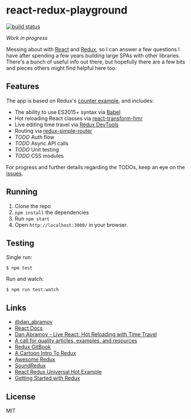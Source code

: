# react-redux-playground

[![build status](https://img.shields.io/travis/tanem/react-redux-playground/master.svg?style=flat-square)](https://travis-ci.org/tanem/react-redux-playground)

_Work in progress_

Messing about with [React](https://github.com/facebook/react) and [Redux](https://github.com/rackt/redux), so I can answer a few questions I have after spending a few years building large SPAs with other libraries. There's a bunch of useful info out there, but hopefully there are a few bits and pieces others might find helpful here too.

## Features

The app is based on Redux's [counter example](https://github.com/rackt/redux/tree/master/examples/counter), and includes:

- The ability to use ES2015+ syntax via [Babel](https://babeljs.io/)
- Hot reloading React classes via [react-transform-hmr](https://github.com/gaearon/react-transform-hmr)
- Live editing time travel via [Redux DevTools](https://github.com/gaearon/redux-devtools)
- Routing via [redux-simple-router](https://github.com/jlongster/redux-simple-router)
- _TODO_ Auth flow
- _TODO_ Async API calls
- _TODO_ Unit testing
- _TODO_ CSS modules

For progress and further details regarding the TODOs, keep an eye on the [issues](https://github.com/tanem/react-redux-playground/issues).

## Running

1. Clone the repo
2. `npm install` the dependencies
3. Run `npm start`
4. Open `http://localhost:3000/` in your browser.

## Testing

Single run:

```
$ npm test
```

Run and watch:

```
$ npm run test:watch
```

## Links

- [@dan_abramov](https://twitter.com/dan_abramov)
- [React Docs](https://facebook.github.io/react/)
- [Dan Abramov - Live React: Hot Reloading with Time Travel](https://www.youtube.com/watch?v=xsSnOQynTHs)
- [A call for quality articles, examples, and resources](https://github.com/rackt/redux/issues/1014)
- [Redux GitBook](http://rackt.org/redux/index.html)
- [A Cartoon Intro To Redux](https://code-cartoons.com/a-cartoon-intro-to-redux-3afb775501a6#.n7j014qyf)
- [Awesome Redux](https://github.com/xgrommx/awesome-redux)
- [SoundRedux](https://github.com/andrewngu/sound-redux)
- [React Redux Universal Hot Example](https://github.com/erikras/react-redux-universal-hot-example)
- [Getting Started with Redux](https://egghead.io/series/getting-started-with-redux)

## License

MIT
